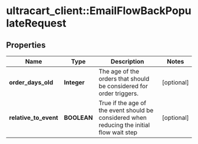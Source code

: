 # ultracart_client::EmailFlowBackPopulateRequest

## Properties
Name | Type | Description | Notes
------------ | ------------- | ------------- | -------------
**order_days_old** | **Integer** | The age of the orders that should be considered for order triggers. | [optional] 
**relative_to_event** | **BOOLEAN** | True if the age of the event should be considered when reducing the initial flow wait step | [optional] 


